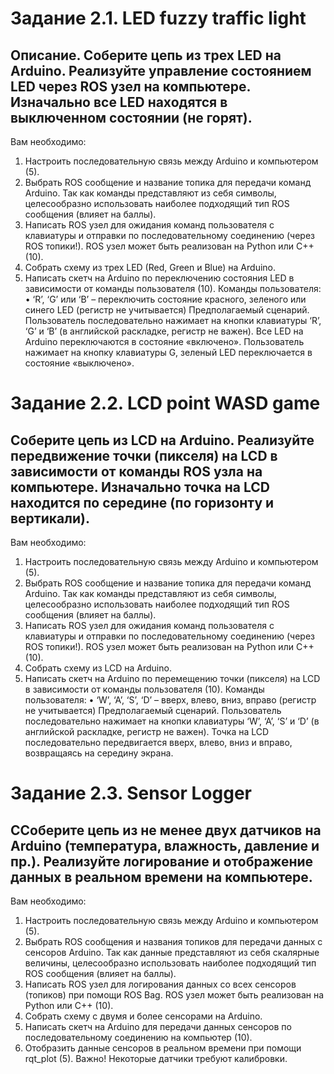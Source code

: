 # Задание 2.1. LED fuzzy traffic light
## Описание. Соберите цепь из трех LED на Arduino. Реализуйте управление состоянием LED через ROS узел на компьютере. Изначально все LED находятся в выключенном состоянии (не горят).

Вам необходимо:
1. Настроить последовательную связь между Arduino и компьютером (5).
2. Выбрать ROS сообщение и название топика для передачи команд Arduino.
Так как команды представляют из себя символы, целесообразно
использовать наиболее подходящий тип ROS сообщения (влияет на баллы).
3. Написать ROS узел для ожидания команд пользователя с клавиатуры и
отправки по последовательному соединению (через ROS топики!).
ROS узел может быть реализован на Python или C++ (10).
4. Собрать схему из трех LED (Red, Green и Blue) на Arduino.
5. Написать скетч на Arduino по переключению состояния LED в зависимости
от команды пользователя (10).
Команды пользователя:
• ‘R’, ‘G’ или ‘B’ – переключить состояние красного, зеленого или синего
LED (регистр не учитывается)
Предполагаемый сценарий. Пользователь последовательно нажимает на кнопки
клавиатуры ‘R’, ‘G’ и ‘B’ (в английской раскладке, регистр не важен). Все LED на
Arduino переключаются в состояние «включено». Пользователь нажимает на
кнопку клавиатуры G, зеленый LED переключается в состояние «выключено».

# Задание 2.2. LCD point WASD game
## Соберите цепь из LCD на Arduino. Реализуйте передвижение точки (пикселя) на LCD в зависимости от команды ROS узла на компьютере. Изначально точка на LCD находится по середине (по горизонту и вертикали).

Вам необходимо:
1. Настроить последовательную связь между Arduino и компьютером (5).
2. Выбрать ROS сообщение и название топика для передачи команд Arduino.
Так как команды представляют из себя символы, целесообразно
использовать наиболее подходящий тип ROS сообщения (влияет на баллы).
3. Написать ROS узел для ожидания команд пользователя с клавиатуры и
отправки по последовательному соединению (через ROS топики!).
ROS узел может быть реализован на Python или C++ (10).
4. Собрать схему из LCD на Arduino.
5. Написать скетч на Arduino по перемещению точки (пикселя) на LCD в
зависимости от команды пользователя (10).
Команды пользователя:
• ‘W’, ‘A’, ‘S’, ‘D’ – вверх, влево, вниз, вправо (регистр не учитывается)
Предполагаемый сценарий. Пользователь последовательно нажимает на кнопки
клавиатуры ‘W’, ‘A’, ‘S’ и ‘D’ (в английской раскладке, регистр не важен). Точка
на LCD последовательно передвигается вверх, влево, вниз и вправо, возвращаясь
на середину экрана.

# Задание 2.3. Sensor Logger
## ССоберите цепь из не менее двух датчиков на Arduino (температура, влажность, давление и пр.). Реализуйте логирование и отображение данных в реальном времени на компьютере.

Вам необходимо:
1. Настроить последовательную связь между Arduino и компьютером (5).
2. Выбрать ROS сообщения и названия топиков для передачи данных с
сенсоров Arduino. Так как данные представляют из себя скалярные величины,
целесообразно использовать наиболее подходящий тип ROS сообщения
(влияет на баллы).
3. Написать ROS узел для логирования данных со всех сенсоров (топиков) при
помощи ROS Bag. ROS узел может быть реализован на Python или C++ (10).
4. Собрать схему с двумя и более сенсорами на Arduino.
5. Написать скетч на Arduino для передачи данных сенсоров по
последовательному соединению на компьютер (10).
6. Отобразить данные сенсоров в реальном времени при помощи rqt_plot (5).
Важно! Некоторые датчики требуют калибровки.